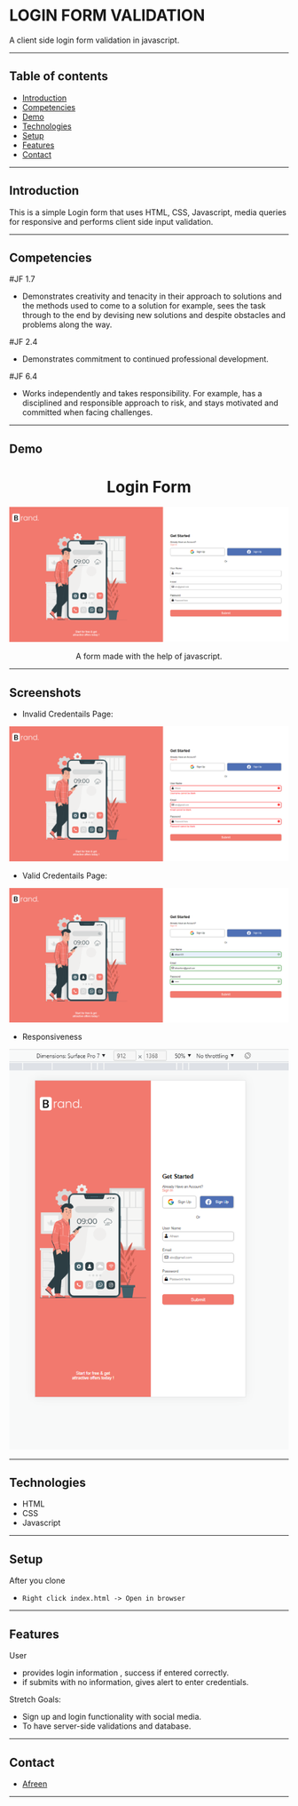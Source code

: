 # LOGIN FORM VALIDATION 

A client side login form validation in javascript.

---

## Table of contents

- [Introduction](#introduction)
- [Competencies](#competencies)
- [Demo](#demo)
- [Technologies](#technologies)
- [Setup](#setup)
- [Features](#features)
- [Contact](#contact)

---

## Introduction

This is a simple Login form that uses HTML, CSS, Javascript, media queries for responsive and performs client side input validation.

---

## Competencies

#JF 1.7

- Demonstrates creativity and tenacity in their approach to solutions and the methods used to come to a solution for example, sees the task through to the end by devising new solutions and despite obstacles and problems along the way.

#JF 2.4

- Demonstrates commitment to continued professional development.

#JF 6.4

- Works independently and takes responsibility. For example, has a disciplined and responsible approach to risk, and stays motivated and committed when facing challenges.


---

## Demo

<h1 align="center">
   Login Form
</h1>

<div align="center">

![Demo](images/form1.png)

 A form made with the help of javascript.
    
</div>


---

## Screenshots
* Invalid Credentails Page:

![1.png](images/form2.png)


* Valid Credentails Page:

![2.png](images/form3.png)


* Responsiveness

![3.png](images/form4.png)


---

## Technologies

- HTML
- CSS 
- Javascript 

---

## Setup

After you clone 

- `Right click index.html -> Open in browser`

---

## Features

User 
- provides login information , success if entered correctly.
- if submits with no information, gives alert to enter credentials.

Stretch Goals:

- Sign up and login functionality with social media.
- To have server-side validations and database.

---


## Contact

- [Afreen](https://github.com/afreensafdar)


---


